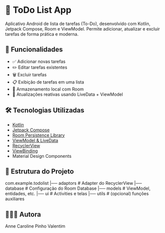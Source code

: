# 📝 ToDo List App

Aplicativo Android de lista de tarefas (To-Do), desenvolvido com Kotlin, Jetpack Compose, Room e ViewModel. Permite adicionar, atualizar e excluir tarefas de forma prática e moderna.

## 📱 Funcionalidades

- ✅ Adicionar novas tarefas
- ✏️ Editar tarefas existentes
- 🗑️ Excluir tarefas
- 📋 Exibição de tarefas em uma lista
- 🧠 Armazenamento local com Room
- 🔁 Atualizações reativas usando LiveData + ViewModel

## 🛠️ Tecnologias Utilizadas

- [Kotlin](https://kotlinlang.org/)
- [Jetpack Compose](https://developer.android.com/jetpack/compose)
- [Room Persistence Library](https://developer.android.com/jetpack/androidx/releases/room)
- [ViewModel & LiveData](https://developer.android.com/topic/libraries/architecture/viewmodel)
- [RecyclerView](https://developer.android.com/guide/topics/ui/layout/recyclerview)
- [ViewBinding](https://developer.android.com/topic/libraries/view-binding)
- Material Design Components


## 📂 Estrutura do Projeto
com.example.todolist
|── adaptors        # Adapter do RecyclerView
|── database        # Configuração do Room Database
|── models          # ViewModel, entidades, etc.
|── ui              # Activities e telas
|── utils           # (opcional) funções auxiliares


## 🧑🏽‍💻 Autora
Anne Caroline Pinho Valentim

